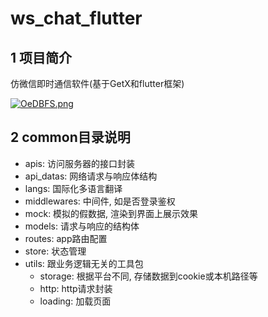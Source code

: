 # ws_chat_flutter

## 1 项目简介
仿微信即时通信软件(基于GetX和flutter框架)

[![OeDBFS.png](https://s1.ax1x.com/2022/05/05/OeDBFS.png)](https://imgtu.com/i/OeDBFS)


## 2 common目录说明
- apis: 访问服务器的接口封装
- api_datas: 网络请求与响应体结构
- langs: 国际化多语言翻译
- middlewares: 中间件, 如是否登录鉴权
- mock: 模拟的假数据, 渲染到界面上展示效果
- models: 请求与响应的结构体
- routes: app路由配置
- store: 状态管理
- utils: 跟业务逻辑无关的工具包
    - storage: 根据平台不同, 存储数据到cookie或本机路径等
    - http: http请求封装
    - loading: 加载页面


